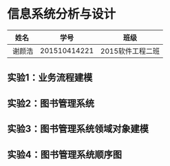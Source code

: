# 信息系统分析与设计


|  姓名  |      学号      |     班级      |
| :--: | :----------: | :---------: |
|  谢颜浩  | 201510414221 | 2015软件工程二班 |

## 实验1：业务流程建模

## 实验2：图书管理系统

## 实验3：图书管理系统领域对象建模

## 实验4：图书管理系统顺序图

